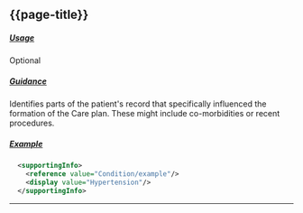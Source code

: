 ## {{page-title}}

<h5><ins>Usage</ins></h5>

<span class="mro-circle optional" title="Optional"></span> Optional

<h5><ins>Guidance</ins></h5>
	
Identifies parts of the patient's record that specifically influenced the formation of the Care plan. These might include co-morbidities or recent procedures.

<h5><ins>Example</ins></h5>

```xml
  <supportingInfo> 
    <reference value="Condition/example"/>
    <display value="Hypertension"/> 
  </supportingInfo> 
```

---